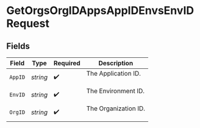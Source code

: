 # GetOrgsOrgIDAppsAppIDEnvsEnvIDRequest


## Fields

| Field                  | Type                   | Required               | Description            |
| ---------------------- | ---------------------- | ---------------------- | ---------------------- |
| `AppID`                | *string*               | :heavy_check_mark:     | The Application ID.<br/><br/> |
| `EnvID`                | *string*               | :heavy_check_mark:     | The Environment ID.<br/><br/> |
| `OrgID`                | *string*               | :heavy_check_mark:     | The Organization ID.<br/><br/> |